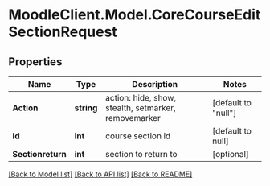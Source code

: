 # MoodleClient.Model.CoreCourseEditSectionRequest

## Properties

Name | Type | Description | Notes
------------ | ------------- | ------------- | -------------
**Action** | **string** | action: hide, show, stealth, setmarker, removemarker | [default to "null"]
**Id** | **int** | course section id | [default to null]
**Sectionreturn** | **int** | section to return to | [optional] 

[[Back to Model list]](../README.md#documentation-for-models) [[Back to API list]](../README.md#documentation-for-api-endpoints) [[Back to README]](../README.md)

